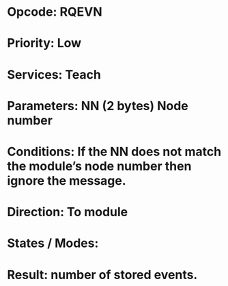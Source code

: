 # Opcode: RQEVN
# Priority: Low
# Services: Teach
# Parameters: NN (2 bytes) Node number
# Conditions: If the NN does not match the module’s node number then ignore the message.
# Direction: To module
# States / Modes: 
# Result: number of stored events.